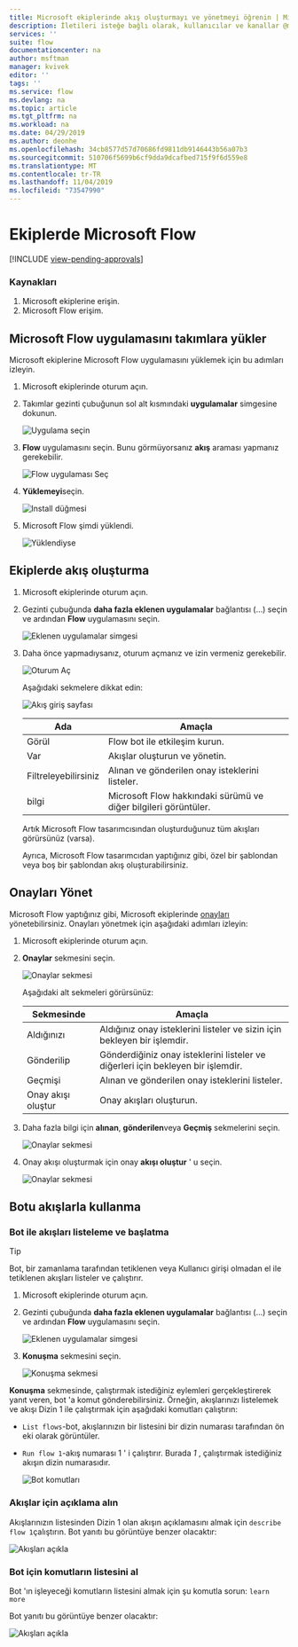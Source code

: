 ```yaml
---
title: Microsoft ekiplerinde akış oluşturmayı ve yönetmeyi öğrenin | Microsoft Docs
description: İletileri isteğe bağlı olarak, kullanıcılar ve kanallar @mention, yanıt seçenekleriyle ve daha fazlasını göndermek için akışlar oluşturun ve yönetin.
services: ''
suite: flow
documentationcenter: na
author: msftman
manager: kvivek
editor: ''
tags: ''
ms.service: flow
ms.devlang: na
ms.topic: article
ms.tgt_pltfrm: na
ms.workload: na
ms.date: 04/29/2019
ms.author: deonhe
ms.openlocfilehash: 34cb8577d57d70686fd9811db9146443b56a07b3
ms.sourcegitcommit: 510706f5699b6cf9dda9dcafbed715f9f6d559e8
ms.translationtype: MT
ms.contentlocale: tr-TR
ms.lasthandoff: 11/04/2019
ms.locfileid: "73547990"
---
```

# <a name="microsoft-flow-in-teams"></a>Ekiplerde Microsoft Flow
[!INCLUDE [view-pending-approvals](includes/cc-rebrand.md)]

### <a name="prerequisites"></a>Kaynakları

1. Microsoft ekiplerine erişin.
1. Microsoft Flow erişim.

## <a name="install-the-microsoft-flow-app-in-teams"></a>Microsoft Flow uygulamasını takımlara yükler

Microsoft ekiplerine Microsoft Flow uygulamasını yüklemek için bu adımları izleyin.

1. Microsoft ekiplerinde oturum açın.

1. Takımlar gezinti çubuğunun sol alt kısmındaki **uygulamalar** simgesine dokunun.

    ![Uygulama seçin](media/flows-teams/apps.png)

1. **Flow** uygulamasını seçin. Bunu görmüyorsanız **akış** araması yapmanız gerekebilir.

    ![Flow uygulaması Seç](media/flows-teams/select-flow-app.png)

1. **Yüklemeyi**seçin.

    ![Install düğmesi](media/flows-teams/select-install.png)

1. Microsoft Flow şimdi yüklendi.

    ![Yüklendiyse](media/flows-teams/flow-installed.png)


## <a name="create-a-flow-in-teams"></a>Ekiplerde akış oluşturma

1. Microsoft ekiplerinde oturum açın.

1. Gezinti çubuğunda **daha fazla eklenen uygulamalar** bağlantısı (...) seçin ve ardından **Flow** uygulamasını seçin.

    ![Eklenen uygulamalar simgesi](media/flows-teams/added-apps-icon.png)

1. Daha önce yapmadıysanız, oturum açmanız ve izin vermeniz gerekebilir.

    ![Oturum Aç](media/flows-teams/grant-permissions-sign-in.png)


    Aşağıdaki sekmelere dikkat edin:

    ![Akış giriş sayfası](media/flows-teams/flow-landing-page.png)

    Ada|Amaçla
    ----|-----|
    Görül|Flow bot ile etkileşim kurun.
    Var|Akışlar oluşturun ve yönetin.
    Filtreleyebilirsiniz|Alınan ve gönderilen onay isteklerini listeler.
    bilgi|Microsoft Flow hakkındaki sürümü ve diğer bilgileri görüntüler.


    Artık Microsoft Flow tasarımcısından oluşturduğunuz tüm akışları görürsünüz (varsa). 

    Ayrıca, Microsoft Flow tasarımcıdan yaptığınız gibi, özel bir şablondan veya boş bir şablondan akış oluşturabilirsiniz. 

## <a name="manage-approvals"></a>Onayları Yönet

Microsoft Flow yaptığınız gibi, Microsoft ekiplerinde [onayları](modern-approvals.md) yönetebilirsiniz. Onayları yönetmek için aşağıdaki adımları izleyin:

1. Microsoft ekiplerinde oturum açın.
1. **Onaylar** sekmesini seçin.

    ![Onaylar sekmesi](media/flows-teams/approvals-tab.png)

    Aşağıdaki alt sekmeleri görürsünüz:

    Sekmesinde|Amaçla
    ----|-----|
    Aldığınızı|Aldığınız onay isteklerini listeler ve sizin için bekleyen bir işlemdir.
    Gönderilip|Gönderdiğiniz onay isteklerini listeler ve diğerleri için bekleyen bir işlemdir.
    Geçmişi|Alınan ve gönderilen onay isteklerini listeler.
    Onay akışı oluştur|Onay akışları oluşturun.

1. Daha fazla bilgi için **alınan**, **gönderilen**veya **Geçmiş** sekmelerini seçin.

    ![Onaylar sekmesi](media/flows-teams/approvals-tab-2.png)

1. Onay akışı oluşturmak için onay **akışı oluştur** ' u seçin.

    ![Onaylar sekmesi](media/flows-teams/approvals-tab-3.png)

## <a name="use-the-bot-with-flows"></a>Botu akışlarla kullanma

### <a name="list-and-launch-flows-with-the-bot"></a>Bot ile akışları listeleme ve başlatma

> [!TIP]
> Bot, bir zamanlama tarafından tetiklenen veya Kullanıcı girişi olmadan el ile tetiklenen akışları listeler ve çalıştırır.

1. Microsoft ekiplerinde oturum açın.
1. Gezinti çubuğunda **daha fazla eklenen uygulamalar** bağlantısı (...) seçin ve ardından **Flow** uygulamasını seçin.

    ![Eklenen uygulamalar simgesi](media/flows-teams/added-apps-icon.png)
    
1. **Konuşma** sekmesini seçin.

    ![Konuşma sekmesi](media/flows-teams/conversations-tab.png)

**Konuşma** sekmesinde, çalıştırmak istediğiniz eylemleri gerçekleştirerek yanıt veren, bot 'a komut gönderebilirsiniz. Örneğin, akışlarınızı listelemek ve akışı Dizin 1 ile çalıştırmak için aşağıdaki komutları çalıştırın:

- ```List flows```-bot, akışlarınızın bir listesini bir dizin numarası tarafından ön eki olarak görüntüler.
- ```Run flow 1```-akış numarası 1 ' i çalıştırır. Burada *1* , çalıştırmak istediğiniz akışın dizin numarasıdır.

   ![Bot komutları](media/flows-teams/bot-commands.png)

### <a name="get-the-description-for-flows"></a>Akışlar için açıklama alın

Akışlarınızın listesinden Dizin 1 olan akışın açıklamasını almak için ```describe flow 1```çalıştırın. Bot yanıtı bu görüntüye benzer olacaktır:

   ![Akışları açıkla](media/flows-teams/bot-describe.png)

### <a name="get-the-list-of-commands-for-the-bot"></a>Bot için komutların listesini al

Bot 'ın işleyeceği komutların listesini almak için şu komutla sorun: ```learn more``` 

Bot yanıtı bu görüntüye benzer olacaktır:

![Akışları açıkla](media/flows-teams/bot-learn-more.png) 
